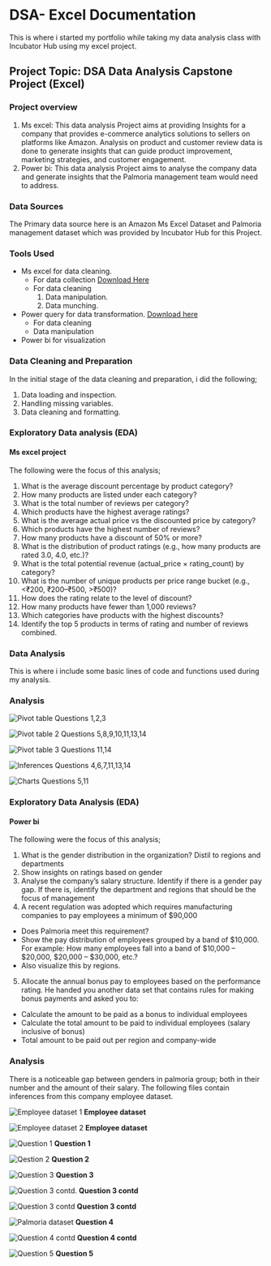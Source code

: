 # DSA- Excel Documentation
This is where i started my portfolio while taking my data analysis class with Incubator Hub using my excel project.

## Project Topic: DSA Data Analysis Capstone Project (Excel)
### Project overview
1. Ms excel: This data analysis Project aims at providing Insights for a company that provides e-commerce analytics solutions to sellers on platforms like Amazon. Analysis on product and customer review data is done to generate insights that can guide product improvement, marketing strategies, and customer engagement.
2. Power bi: This data analysis Project aims to analyse the company data and generate insights that the Palmoria management team would need to address.

### Data Sources
The Primary data source here is an Amazon Ms Excel Dataset and Palmoria management dataset which was provided by Incubator Hub for this Project.


### Tools Used
- Ms excel for data cleaning.
   - For data collection [Download Here](https://www.microsoft.com)
   - For data cleaning
      1. Data manipulation.
      2. Data munching.
- Power query for data transformation. [Download here](https://www.microsoft.com/en-us/download/details.aspx?id=58494)
  - For data cleaning
  - Data manipulation
- Power bi for visualization

### Data Cleaning and Preparation

In the initial stage of the data cleaning and preparation, i did the following; 
1. Data loading and inspection.
2. Handling missing variables.
3. Data cleaning and formatting.

### Exploratory Data analysis (EDA)
#### Ms excel project
The following were the focus of this analysis;
1. What is the average discount percentage by product category?
2. How many products are listed under each category?
3. What is the total number of reviews per category?
4. Which products have the highest average ratings?
5. What is the average actual price vs the discounted price by category?
6. Which products have the highest number of reviews?
7. How many products have a discount of 50% or more?
8. What is the distribution of product ratings (e.g., how many products are rated 3.0, 4.0, etc.)?
9. What is the total potential revenue (actual_price × rating_count) by category?
10. What is the number of unique products per price range bucket (e.g., <₹200, ₹200–₹500, >₹500)?
11. How does the rating relate to the level of discount?
12. How many products have fewer than 1,000 reviews?
13. Which categories have products with the highest discounts?
14. Identify the top 5 products in terms of rating and number of reviews combined.

### Data Analysis
This is where i include some basic lines of code and functions used during my analysis.

### Analysis

 ![Pivot table](https://github.com/i-jubs/DSA-Project-Documentation/blob/main/Screenshot%202025-07-04%20131330.png)
 Questions 1,2,3
 
 
 

![Pivot table 2](https://github.com/i-jubs/DSA-Project-Documentation/blob/main/Screenshot%202025-07-04%20131439.png)
Questions 5,8,9,10,11,13,14





![Pivot table 3](https://github.com/i-jubs/DSA-Project-Documentation/blob/main/Screenshot%202025-07-04%20131515.png)
Questions 11,14






![Inferences](https://github.com/i-jubs/DSA-Project-Documentation/blob/main/Screenshot%202025-07-04%20131603.png)
Questions 4,6,7,11,13,14




![Charts](https://github.com/i-jubs/DSA-Project-Documentation/blob/main/Screenshot%202025-07-04%20131615.png)
Questions 5,11

### Exploratory Data Analysis (EDA)
#### Power bi
The following were the focus of this analysis;
1. What is the gender distribution in the organization? Distil to regions and departments
2. Show insights on ratings based on gender
3. Analyse the company’s salary structure. Identify if there is a gender pay gap. If there is, identify the department and regions that should be the focus of management
4. A recent regulation was adopted which requires manufacturing companies to pay employees a minimum of $90,000
  -  Does Palmoria meet this requirement?
  - Show the pay distribution of employees grouped by a band of $10,000. For example: How many employees fall into a band of $10,000 – $20,000, $20,000 – $30,000, etc.?
  - Also visualize this by regions.
5.  Allocate the annual bonus pay to employees based on the performance rating. He handed you another data set that contains rules for making bonus payments and asked you to:
  - Calculate the amount to be paid as a bonus to individual employees
  - Calculate the total amount to be paid to individual employees (salary inclusive of bonus)
  - Total amount to be paid out per region and company-wide

### Analysis
There is a noticeable gap between genders in palmoria group; both in their number and the amount of their salary. The following files contain inferences from this company employee dataset. 

![Employee dataset 1](https://github.com/i-jubs/DSA-Project-Documentation/blob/main/Palmoria%20employee%20table%201.png)
**Employee dataset**

![Employee dataset 2](https://github.com/i-jubs/DSA-Project-Documentation/blob/main/Palmoria%20employee%20table%202.png)
**Employee dataset**


![Question 1](https://github.com/i-jubs/DSA-Project-Documentation/blob/main/Palmoria%20question%201.png)
**Question 1**

![Qestion 2](https://github.com/i-jubs/DSA-Project-Documentation/blob/main/Palmoria%20question%202.png)
**Question 2**


![Question 3](https://github.com/i-jubs/DSA-Project-Documentation/blob/main/Palmoria%20question%203.png)
**Question 3**


![Question 3 contd.](https://github.com/i-jubs/DSA-Project-Documentation/blob/main/Palmoria%20question%203%20Contd..png)
**Question 3 contd**

![Question 3  contd](https://github.com/i-jubs/DSA-Project-Documentation/blob/main/Palmoria%20question%203%20contd.%202.png)
**Question 3 contd**


![Palmoria dataset](https://github.com/i-jubs/DSA-Project-Documentation/blob/main/Palmoria%20question%204.png)
**Question 4**



![Question 4 contd](https://github.com/i-jubs/DSA-Project-Documentation/blob/main/Palmoria%20question%204%20contd..png)
**Question 4 contd**


![Question 5](https://github.com/i-jubs/DSA-Project-Documentation/blob/main/Palmoria%20question%205.png)
**Question 5**



